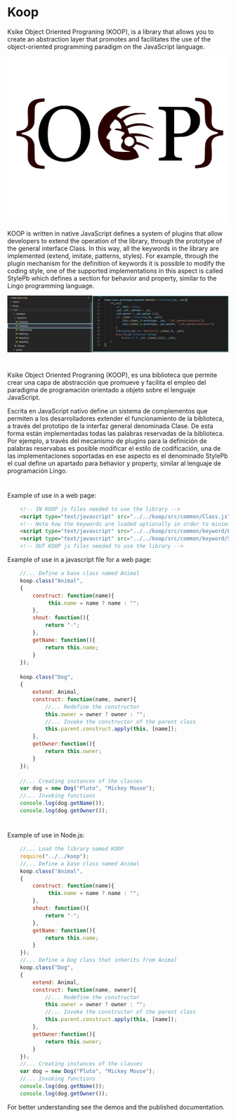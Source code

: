 # Koop

Ksike Object Oriented Prograning (KOOP), is a library that allows you to create an abstraction layer that promotes and facilitates the use of the object-oriented programming paradigm on the JavaScript language.

![Screenshot](README/koop-full.svg)

KOOP is written in native JavaScript defines a system of plugins that allow developers to extend the operation of the library, through the prototype of the general interface Class. In this way, all the keywords in the library are implemented (extend, imitate, patterns, styles). For example, through the plugin mechanism for the definition of keywords it is possible to modify the coding style, one of the supported implementations in this aspect is called StylePb which defines a section for behavior and property, similar to the Lingo programming language.

![Screenshot](README/keywords.png)

# 

Ksike Object Oriented Prograning (KOOP), es una biblioteca que permite crear una capa de abstracción que promueve y facilita el empleo del paradigma de programación orientado a objeto sobre el lenguaje JavaScript.

Escrita en JavaScript nativo define un sistema de complementos que permiten a los desarrolladores extender el funcionamiento de la biblioteca, a través del prototipo de la interfaz general denominada Clase. De esta forma están implementadas todas las palabras reservadas de la biblioteca. Por ejemplo, a través del mecanismo de plugins para la definición de palabras reservabas es posible modificar el estilo de codificación, una de las implementaciones soportadas en ese aspecto es el denominado StylePb el cual define un apartado para behavior y property, similar al lenguaje de programación Lingo. 

# 

Example of use in a web page:
```html
	<!-- IN KOOP js files needed to use the library -->
	<script type="text/javascript" src="../../koop/src/common/Class.js"> </script>
	<!-- Note how the keywords are loaded optionally in order to minimize the load of our applications, in this case only two are used. -->
	<script type="text/javascript" src="../../koop/src/common/keyword/Extend.js"> </script>
	<script type="text/javascript" src="../../koop/src/common/keyword/StylePb.js"> </script>
	<!-- OUT KOOP js files needed to use the library -->
```

Example of use in a javascript file for a web page:
```javascript
	//... Define a base class named Animal
	koop.class("Animal",
	{
		construct: function(name){
			 this.name = name ? name : "";
		},
		shout: function(){
			return "-";
		},
		getName: function(){
			return this.name;
		}
	});
	
	koop.class("Dog",
	{
		extend: Animal,
		construct: function(name, owner){
			//... Redefine the constructor
			this.owner = owner ? owner : "";
			//... Invoke the constructor of the parent class
			this.parent.construct.apply(this, [name]);
		},
		getOwner:function(){
			return this.owner;
		}
	});
	
	//... Creating instances of the classes
	var dog = new Dog("Pluto", "Mickey Mouse");
	//... Invoking functions
	console.log(dog.getName());
	console.log(dog.getOwner());
```
#

Example of use in Node.js:
```javascript
	//... Load the library named KOOP
	require("../../koop");
	//... Define a base class named Animal
	koop.class("Animal",
	{
		construct: function(name){
			 this.name = name ? name : "";
		},
		shout: function(){
			return "-";
		},
		getName: function(){
			return this.name;
		}
	});
	//... Define a Dog class that inherits from Animal
	koop.class("Dog",
	{
		extend: Animal,
		construct: function(name, owner){
			//... Redefine the constructor
			this.owner = owner ? owner : "";
			//... Invoke the constructor of the parent class
			this.parent.construct.apply(this, [name]);
		},
		getOwner:function(){
			return this.owner;
		}
	});
	//... Creating instances of the classes
	var dog = new Dog("Pluto", "Mickey Mouse");
	//... Invoking functions
	console.log(dog.getName());
	console.log(dog.getOwner());
```

For better understanding see the demos and the published documentation.